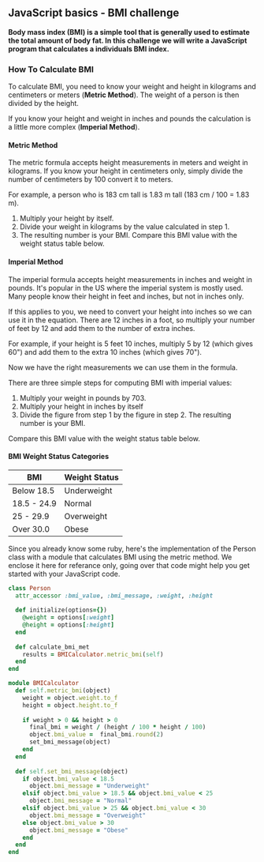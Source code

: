 ## JavaScript basics - BMI challenge

**Body mass index (BMI) is a simple tool that is generally used to estimate the total amount of body fat. In this challenge we will write a JavaScript program that calculates a individuals BMI index.**


### How To Calculate BMI

To calculate BMI, you need to know your weight and height in kilograms and centimeters or meters (**Metric Method**). The weight of a person is then divided by the height.
 
If you know your height and weight in inches and pounds the calculation is a little more complex (**Imperial Method**).

#### Metric Method

The metric formula accepts height measurements in meters and weight in kilograms. If you know your height in centimeters only, simply divide the number of centimeters by 100 convert it to meters.

For example, a person who is 183 cm tall is 1.83 m tall (183 cm / 100 = 1.83 m).

1. Multiply your height by itself.
2. Divide your weight in kilograms by the value calculated in step 1.
3. The resulting number is your BMI. Compare this BMI value with the weight status table below.

#### Imperial Method

The imperial formula accepts height measurements in inches and weight in pounds. It's popular in the US where the imperial system is mostly used. Many people know their height in feet and inches, but not in inches only.

If this applies to you, we need to convert your height into inches so we can use it in the equation. There are 12 inches in a foot, so multiply your number of feet by 12 and add them to the number of extra inches.

For example, if your height is 5 feet 10 inches, multiply 5 by 12 (which gives 60") and add them to the extra 10 inches (which gives 70").

Now we have the right measurements we can use them in the formula.

There are three simple steps for computing BMI with imperial values:

1. Multiply your weight in pounds by 703.
2. Multiply your height in inches by itself
3. Divide the figure from step 1 by the figure in step 2.
The resulting number is your BMI. 

Compare this BMI value with the weight status table below.

#### BMI Weight Status Categories
| BMI         	| Weight Status 	|
|-------------	|---------------	|
| Below 18.5  	| Underweight   	|
| 18.5 - 24.9 	| Normal        	|
| 25 - 29.9   	| Overweight    	|
| Over 30.0   	| Obese         	|


Since you already know some ruby, here's the implementation of the Person class with a module that calculates BMI using the metric method. We enclose it here for referance only, going over that code might help you get started with your JavaScript code.

```ruby
class Person
  attr_accessor :bmi_value, :bmi_message, :weight, :height
  
  def initialize(options={})
    @weight = options[:weight]
    @height = options[:height]
  end
  
  def calculate_bmi_met
    results = BMICalculator.metric_bmi(self)
  end
end

module BMICalculator
  def self.metric_bmi(object)
    weight = object.weight.to_f
    height = object.height.to_f
    
    if weight > 0 && height > 0
      final_bmi = weight / (height / 100 * height / 100)
      object.bmi_value =  final_bmi.round(2)
      set_bmi_message(object)
    end
  end
  
  def self.set_bmi_message(object)
    if object.bmi_value < 18.5
      object.bmi_message = "Underweight"
    elsif object.bmi_value > 18.5 && object.bmi_value < 25
      object.bmi_message = "Normal"
    elsif object.bmi_value > 25 && object.bmi_value < 30
      object.bmi_message = "Overweight" 
    else object.bmi_value > 30
      object.bmi_message = "Obese" 
    end 
  end
end
```